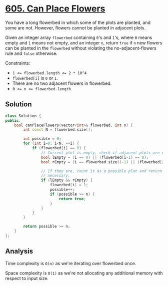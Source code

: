 # [605. Can Place Flowers](https://leetcode.com/problems/can-place-flowers)

You have a long flowerbed in which some of the plots are planted, and some are
not. However, flowers cannot be planted in adjacent plots.

Given an integer array `flowerbed` containing `0`'s and `1`'s, where `0` means
empty and `1` means not empty, and an integer `n`, return `true` if `n` new
flowers can be planted in the `flowerbed` without violating the
no-adjacent-flowers rule and `false` otherwise.

Constraints:

* `1 <= flowerbed.length <= 2 * 10^4`
* `flowerbed[i]` is `0` or `1`.
* There are no two adjacent flowers in flowerbed.
* `0 <= n <= flowerbed.length`

## Solution

```c++
class Solution {
public:
    bool canPlaceFlowers(vector<int>& flowerbed, int n) {
        int const N = flowerbed.size();

        int possible = 0;
        for (int i=0; i<N; ++i) {
            if (flowerbed[i] == 0) {
                // Current plot is empty, check if adjacent plots are empty.
                bool lEmpty = (i == 0) || (flowerbed[i-1] == 0);
                bool rEmpty = (i == flowerbed.size()-1) || (flowerbed[i+1] == 0);

                // If they are, count it as a possible plot and return early if
                // necessary.
                if (lEmpty && rEmpty) {
                    flowerbed[i] = 1;
                    possible++;
                    if (possible >= n) {
                        return true;
                    }
                }
            }
        }

        return possible >= n;
    }
};
```

## Analysis

Time complexity is `O(n)` as we're iterating over flowerbed once.

Space complexity is `O(1)` as we're not allocating any additional memory with
respect to input size.
